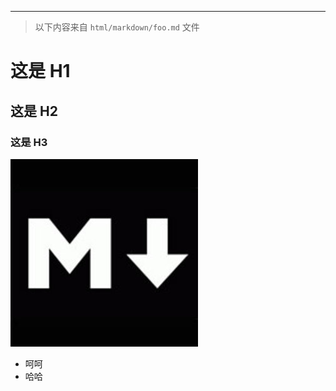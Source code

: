 --------

> 以下内容来自 ``html/markdown/foo.md`` 文件

# 这是 H1 #

## 这是 H2 ##

### 这是 H3 ######

![一个图片](markdown.jpg)

* 呵呵
* 哈哈